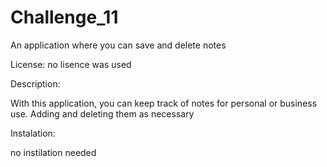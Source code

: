 # Challenge_11
An application where you can save and delete notes

License: no lisence was used

Description: 

With this application, you can keep track of notes for personal or business use. Adding and deleting them as necessary

Instalation: 

no instilation needed

